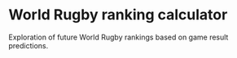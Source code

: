 # World Rugby ranking calculator

Exploration of future World Rugby rankings based on game result predictions.
